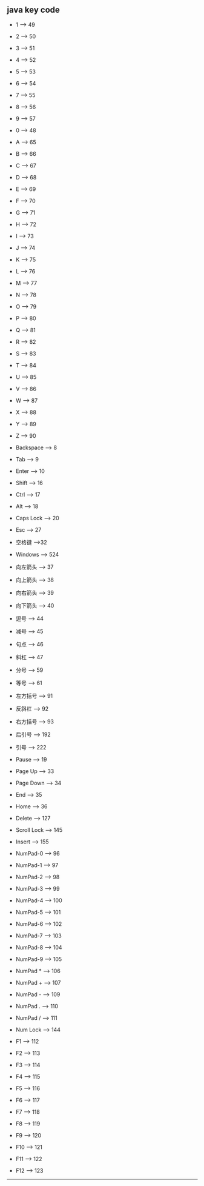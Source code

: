 ## java key code
- 1 --> 49
- 2 --> 50
- 3 --> 51
- 4 --> 52
- 5 --> 53
- 6 --> 54
- 7 --> 55
- 8 --> 56
- 9 --> 57
- 0 --> 48


- A --> 65
- B --> 66
- C --> 67
- D --> 68
- E --> 69
- F --> 70
- G --> 71
- H --> 72
- I --> 73
- J --> 74
- K --> 75
- L --> 76
- M --> 77
- N --> 78
- O --> 79
- P --> 80
- Q --> 81
- R --> 82
- S --> 83
- T --> 84
- U --> 85
- V --> 86
- W --> 87
- X --> 88
- Y --> 89
- Z --> 90


- Backspace --> 8
- Tab --> 9
- Enter --> 10
- Shift --> 16
- Ctrl --> 17
- Alt --> 18
- Caps Lock --> 20
- Esc --> 27

- 空格键 -->32
- Windows --> 524


- 向左箭头 --> 37
- 向上箭头 --> 38
- 向右箭头 --> 39
- 向下箭头 --> 40


- 逗号 --> 44
- 减号 --> 45
- 句点 --> 46
- 斜杠 --> 47
- 分号 --> 59
- 等号 --> 61
- 左方括号 --> 91
- 反斜杠 --> 92
- 右方括号 --> 93
- 后引号 --> 192
- 引号 --> 222


- Pause --> 19
- Page Up --> 33
- Page Down --> 34
- End --> 35
- Home --> 36
- Delete --> 127
- Scroll Lock --> 145
- Insert --> 155


- NumPad-0 --> 96
- NumPad-1 --> 97
- NumPad-2 --> 98
- NumPad-3 --> 99
- NumPad-4 --> 100
- NumPad-5 --> 101
- NumPad-6 --> 102
- NumPad-7 --> 103
- NumPad-8 --> 104
- NumPad-9 --> 105
- NumPad * --> 106
- NumPad + --> 107
- NumPad - --> 109
- NumPad . --> 110
- NumPad / --> 111
- Num Lock --> 144


- F1 --> 112
- F2 --> 113
- F3 --> 114
- F4 --> 115
- F5 --> 116
- F6 --> 117
- F7 --> 118
- F8 --> 119
- F9 --> 120
- F10 --> 121
- F11 --> 122
- F12 --> 123  

-----
  
